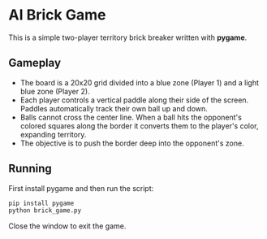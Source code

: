 # AI Brick Game

This is a simple two-player territory brick breaker written with **pygame**.

## Gameplay

- The board is a 20x20 grid divided into a blue zone (Player 1) and a light blue zone (Player 2).
- Each player controls a vertical paddle along their side of the screen. Paddles automatically track their own ball up and down.
- Balls cannot cross the center line. When a ball hits the opponent's colored squares along the border it converts them to the player's color, expanding territory.
- The objective is to push the border deep into the opponent's zone.

## Running

First install pygame and then run the script:

```bash
pip install pygame
python brick_game.py
```

Close the window to exit the game.
